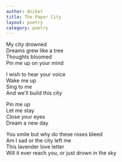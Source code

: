 ```yaml
---
author: Aniket
title: The Paper City
layout: poetry
category: poetry
---
```


My city drowned<br/>
Dreams grew like a tree<br/>
Thoughts bloomed<br/>
Pin me up on your mind

I wish to hear your voice<br/>
Wake me up<br/>
Sing to me<br/>
And we'll build this city

Pin me up<br/>
Let me stay<br/>
Close your eyes<br/>
Dream a new day

You smile but why do these roses bleed<br/>
Am I sad or the city left me<br/>
This lavender love letter<br/>
Will it ever reach you, or just drown in the sky